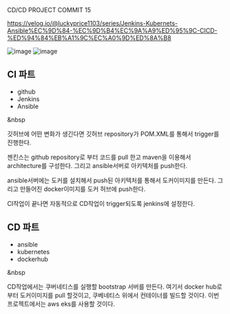 CD/CD PROJECT COMMIT 15

https://velog.io/@luckyprice1103/series/Jenkins-Kubernets-Ansible%EC%9D%84-%EC%9D%B4%EC%9A%A9%ED%95%9C-CICD-%ED%94%84%EB%A1%9C%EC%A0%9D%ED%8A%B8

![image](https://github.com/user-attachments/assets/605d7e3a-2fc2-489b-b481-fec53f57ac4e)
![image](https://github.com/user-attachments/assets/338722a9-189a-405f-b9bc-636313ea1729)

## CI 파트


   - github
   - Jenkins
   - Ansible

   &nbsp
   
깃허브에 어떤 변화가 생긴다면 깃허브 repository가 POM.XML를 통해서 trigger를 진행한다. 

젠킨스는 github repository로 부터 코드를 pull 한고 maven을 이용해서 architecture를 구성한다. 그리고 ansible서버로 아키텍처를 push한다.

ansible서버에는 도커를 설치해서 push된 아키텍처를 통해서 도커이미지를 만든다. 그리고 만들어진 docker이미지를 도커 허브에 push한다.

CI작업이 끝나면 자동적으로 CD작업이 trigger되도록 jenkins에 설정한다.


## CD 파트
   - ansible
   - kubernetes
   - dockerhub
 
  &nbsp
  
CD작업에서는 쿠버네티스를 실행할 bootstrap 서버를 만든다. 여기서 docker hub로부터 도커이미지를 pull 할것이고, 쿠베네티스 위에서 컨테이너를 빌드할 것이다. 이번 프로젝트에서는 aws eks를 사용할 것이다.
